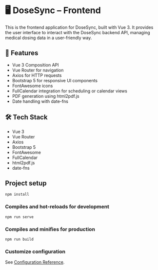 # 🖥️ DoseSync – Frontend

This is the frontend application for DoseSync, built with Vue 3. 
It provides the user interface to interact with the DoseSync backend API, managing medical dosing data in a user-friendly way.

## 🚀 Features

- Vue 3 Composition API
- Vue Router for navigation
- Axios for HTTP requests
- Bootstrap 5 for responsive UI components
- FontAwesome icons
- FullCalendar integration for scheduling or calendar views
- PDF generation using html2pdf.js
- Date handling with date-fns

## 🛠️ Tech Stack

- Vue 3
- Vue Router
- Axios
- Bootstrap 5
- FontAwesome
- FullCalendar
- html2pdf.js
- date-fns

## Project setup
```
npm install
```

### Compiles and hot-reloads for development
```
npm run serve
```

### Compiles and minifies for production
```
npm run build
```

### Customize configuration
See [Configuration Reference](https://cli.vuejs.org/config/).

